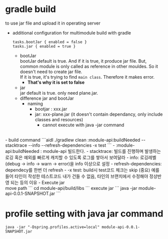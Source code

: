 # gradle build
to use jar file and upload it in operating server

- additional configuration for multimodule build with gradle
  ```
  tasks.bootJar { enabled = false }
  tasks.jar { enabled = true }
  ```
  - bootJar<br>
    bootJar default is true.
    And if it is true, it produce jar file.
    But, common module is only called as reference in other mouldes.
    So it doesn't need to create jar file. <br>
    If it is true, it's trying to find ``` main class ```. Therefore it makes error.
      - <b>That's why it is set to false</b>
  - jar<br>
    jar default is true. only need plane.jar.
  - difference jar and bootJar
    - naming
      - bootjar : xxx.jar
      - jar: xxx-plane.jar (it doesn't contain dependancy, only include classes and resources)
        - cannot execute with java -jar command
<br>
- build command
  ```aidl
    ./gradlew clean :module-api:buildNeeded --stacktrace --info --refresh-dependencies -x test
  ```
  - :module-api:buildNeeded : module-api 빌드한다.
  - stacktrace: 빌드를 진행하며 발생하는 로깅 혹은 예외를 빠르게 캐치할 수 있도록 로그를 쌓아서 보여달라
  - info: 로깅레벨(debug -> info -> warn -> error)을 info 이상으로 설정 
  - refresh-dependencies: dependecy를 한번 더 refresh
  - -x test: build시 test코드 체크는 skip (중요)
       예를들어 타인이 작성한 테스트코드 내가 건들 수 없음, 타인의 브랜치에서 수정해야 정상반영 되는 등의 이유
- Execute jar <br>
  move path
  ```
    cd module-api/build/libs
  ```
  execute jar
  ```
  java -jar module-api-0.0.1-SNAPSHOT.jar
  ```
  
# profile setting with java jar command
```
java -jar "-Dspring.profiles.active=local" module-api-0.0.1-SNAPSHOT.jar
```